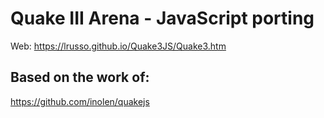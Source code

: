 # Quake III Arena - JavaScript porting

Web: https://lrusso.github.io/Quake3JS/Quake3.htm

## Based on the work of:

https://github.com/inolen/quakejs

